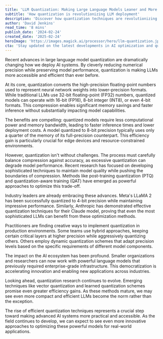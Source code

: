```yaml
---
title: 'LLM Quantization: Making Large Language Models Leaner and More Efficient'
subtitle: 'How quantization is revolutionizing LLM deployment'
description: 'Discover how quantization techniques are revolutionizing LLM deployment by making models more efficient and accessible. Learn about the latest advances in model compression and their impact on AI system optimization.'
author: 'David Jenkins'
read_time: '8 mins'
publish_date: '2024-02-24'
created_date: '2025-02-24'
heroImage: 'https://images.magick.ai/processor/hero/llm-quantization.jpg'
cta: 'Stay updated on the latest developments in AI optimization and quantization techniques by following us on LinkedIn. Join our community of tech enthusiasts and professionals shaping the future of efficient AI deployment.'
---
```


Recent advances in large language model quantization are dramatically changing how we deploy AI systems. By cleverly reducing numerical precision while preserving model performance, quantization is making LLMs more accessible and efficient than ever before.

At its core, quantization converts the high-precision floating-point numbers used to represent neural network weights into lower-precision formats. While traditional LLMs use 32-bit floating-point (FP32) numbers, quantized models can operate with 16-bit (FP16), 8-bit integer (INT8), or even 4-bit formats. This compression enables significant memory savings and faster inference without substantially impacting model capabilities.

The benefits are compelling: quantized models require less computational power and memory bandwidth, leading to faster inference times and lower deployment costs. A model quantized to 8-bit precision typically uses only a quarter of the memory of its full-precision counterpart. This efficiency gain is particularly crucial for edge devices and resource-constrained environments.

However, quantization isn't without challenges. The process must carefully balance compression against accuracy, as excessive quantization can degrade model performance. Recent research has focused on developing sophisticated techniques to maintain model quality while pushing the boundaries of compression. Methods like post-training quantization (PTQ) and quantization-aware training (QAT) have emerged as powerful approaches to optimize this trade-off.

Industry leaders are already embracing these advances. Meta's LLaMA 2 has been successfully quantized to 4-bit precision while maintaining impressive performance. Similarly, Anthropic has demonstrated effective quantization techniques for their Claude model, proving that even the most sophisticated LLMs can benefit from these optimization methods.

Practitioners are finding creative ways to implement quantization in production environments. Some teams use hybrid approaches, keeping certain critical layers at higher precision while aggressively quantizing others. Others employ dynamic quantization schemes that adapt precision levels based on the specific requirements of different model components.

The impact on the AI ecosystem has been profound. Smaller organizations and researchers can now work with powerful language models that previously required enterprise-grade infrastructure. This democratization is accelerating innovation and enabling new applications across industries.

Looking ahead, quantization research continues to evolve. Emerging techniques like vector quantization and learned quantization schemes promise even greater efficiency gains. As these methods mature, we may see even more compact and efficient LLMs become the norm rather than the exception.

The rise of efficient quantization techniques represents a crucial step toward making advanced AI systems more practical and accessible. As the field continues to develop, we can expect to see even more innovative approaches to optimizing these powerful models for real-world applications.